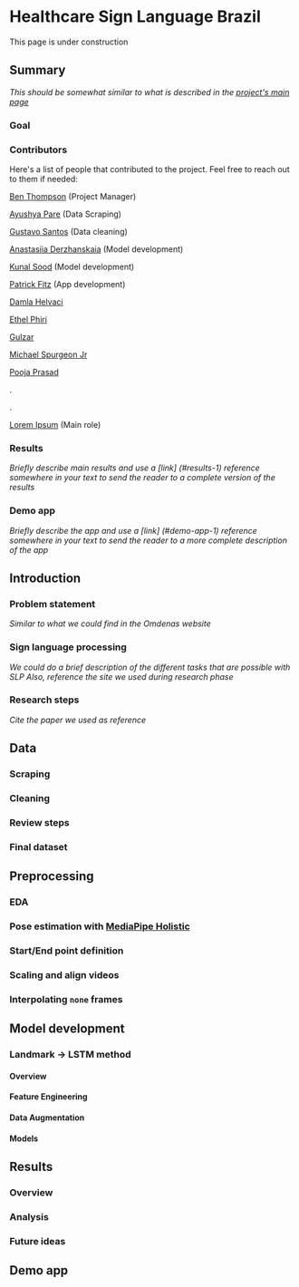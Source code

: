 # Healthcare Sign Language Brazil

This page is under construction

## Summary
*This should be somewhat similar to what is described in the [project's main page](https://www.omdena.com/chapter-challenges/ai-assisted-sign-language-translation-for-brazilian-healthcare-settings)*

### Goal

### Contributors
Here's a list of people that contributed to the project. Feel free to reach out to them if needed:
<!-- <ul style="list-style-type:none;">
    <li>
        <a ref="https://www.linkedin.com/in/ben-d-thompson/">Ben Thompson</a> (Project Manager)
    </li>
    <li>
        <a ref="https://www.linkedin.com/in/ben-d-thompson/">Ben Thompson</a> (Project Manager)
    </li>
</ul> -->

[Ben Thompson](https://www.linkedin.com/in/ben-d-thompson/) (Project Manager)

[Ayushya Pare](https://www.linkedin.com) (Data Scraping)

[Gustavo Santos](https://www.linkedin.com/in/gustavopsantos) (Data cleaning)

[Anastasiia Derzhanskaia](https://www.linkedin.com) (Model development)

[Kunal Sood](https://www.linkedin.com) (Model development)

[Patrick Fitz](https://www.linkedin.com) (App development)

[Damla Helvaci](https://www.linkedin.com)

[Ethel Phiri](https://www.linkedin.com/in/ethel-phiri261312/)

[Gulzar](https://www.linkedin.com)

[Michael Spurgeon Jr](https://www.linkedin.com)

[Pooja Prasad](https://www.linkedin.com)

.

.

[Lorem Ipsum](https://www.linkedin.com) (Main role)



### Results
*Briefly describe main results and use a [link] (#results-1) reference somewhere in your text to send the reader to a complete version of the results* 

### Demo app
*Briefly describe the app and use a [link] (#demo-app-1) reference somewhere in your text to send the reader to a more complete description of the app* 

## Introduction
### Problem statement
*Similar to what we could find in the Omdenas website*

### Sign language processing
*We could do a brief description of the different tasks that are possible with SLP*
*Also, reference the site we used during research phase*

### Research steps
*Cite the paper we used as reference*

## Data
### Scraping
### Cleaning
### Review steps
### Final dataset

## Preprocessing
### EDA
### Pose estimation with [MediaPipe Holistic](https://ai.google.dev/edge/mediapipe/solutions/guide)
### Start/End point definition
### Scaling and align videos
### Interpolating `none` frames

## Model development
### Landmark -> LSTM method
#### Overview
#### Feature Engineering
#### Data Augmentation
#### Models

## Results
### Overview
### Analysis
### Future ideas

## Demo app